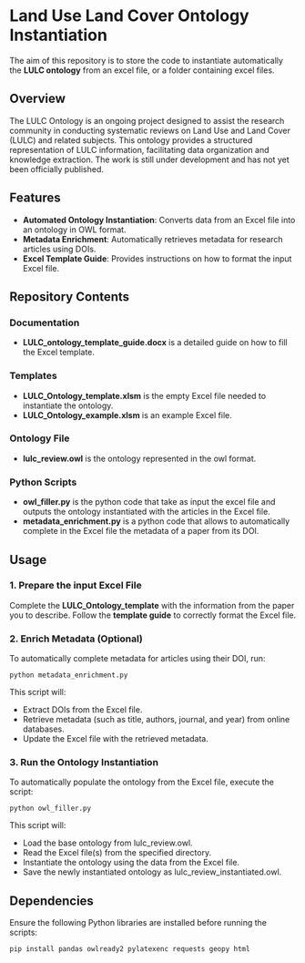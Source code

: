 # Land Use Land Cover Ontology Instantiation
The aim of this repository is to store the code to instantiate automatically the **LULC ontology** from an excel file, or a folder containing excel files.

## Overview

The LULC Ontology is an ongoing project designed to assist the research community in conducting systematic reviews on Land Use and Land Cover (LULC) and related subjects. This ontology provides a structured representation of LULC information, facilitating data organization and knowledge extraction. The work is still under development and has not yet been officially published.

## Features

- **Automated Ontology Instantiation**: Converts data from an Excel file into an ontology in OWL format.
- **Metadata Enrichment**: Automatically retrieves metadata for research articles using DOIs.
- **Excel Template Guide**: Provides instructions on how to format the input Excel file.

## Repository Contents

### Documentation
- **LULC_ontology_template_guide.docx** is a detailed guide on how to fill the Excel template.

### Templates
- **LULC_Ontology_template.xlsm** is the empty Excel file needed to instantiate the ontology.
- **LULC_Ontology_example.xlsm** is an example Excel file.

### Ontology File
- **lulc_review.owl** is the ontology represented in the owl format.

### Python Scripts
- **owl_filler.py** is the python code that take as input the excel file and outputs the ontology instantiated with the articles in the Excel file.
- **metadata_enrichment.py** is a python code that allows to automatically complete in the Excel file the metadata of a paper from its DOI.

## Usage
### 1. Prepare the input Excel File
Complete the **LULC_Ontology_template** with the information from the paper you to describe. Follow the **template guide** to correctly format the Excel file.

### 2. Enrich Metadata (Optional)
To automatically complete metadata for articles using their DOI, run:

`python metadata_enrichment.py`

This script will:
- Extract DOIs from the Excel file.
- Retrieve metadata (such as title, authors, journal, and year) from online databases.
- Update the Excel file with the retrieved metadata.

### 3. Run the Ontology Instantiation
To automatically populate the ontology from the Excel file, execute the script:

`python owl_filler.py`

This script will:
- Load the base ontology from lulc_review.owl.
- Read the Excel file(s) from the specified directory.
- Instantiate the ontology using the data from the Excel file.
- Save the newly instantiated ontology as lulc_review_instantiated.owl.

## Dependencies
Ensure the following Python libraries are installed before running the scripts:

`pip install pandas owlready2 pylatexenc requests geopy html`